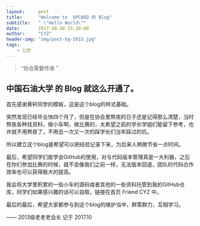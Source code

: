```yaml
---
layout:     post
title:      "Welcome to  UPCWXD 的 Blog"
subtitle:   " \"Hello World\""
date:       2017-10-28 15:20:00
author:     "CYZ"
header-img: "img/post-bg-2015.jpg"
tags:
    - 公告
---
```


> “协会需要传承 ”


## 中国石油大学 的 Blog 就这么开通了。

首先感谢黄轩同学的模板，这是这个blog的样式基础。

突然发现已经毕业快四个月了，但是在协会里熬夜的日子还是记得那么清楚，当时熬夜各种找资料，做小车啊，做比赛的，太希望之前的学长学姐们能留下参考，也许就不用熬夜了，不用去一次又一次的踩学长们当年踩过的坑。

所以建立这个blog是希望可以把经验记录下来，为后来人稍微节省一点时间。

最后，希望同学们能学会GitHub的使用，对与代码版本管理真是一大利器，之后在你们参加比赛的时候，就不会像我们之前一样，无法版本回退，团队的代码合作效率也可以获得极大的提高。

我会将大学里积累的一些小车的源码或者其他的一些资料托管到我的GitHub仓库，同学们如果感兴趣的话可以自取，链接在首页 Friend CYZ 中。

最后的最后，希望大家都参与到这个blog的维护当中，群策群力，互相学习。

—— 2013级老老老会长 记于 2017.10
